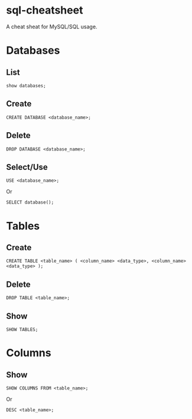 # sql-cheatsheet
A cheat sheat for MySQL/SQL usage.

# Databases

## List

`show databases;`

## Create

`CREATE DATABASE <database_name>;`

## Delete

`DROP DATABASE <database_name>;`

## Select/Use

`USE <database_name>;`

Or

`SELECT database();`

# Tables

## Create

`CREATE TABLE <table_name> (
  <column_name> <data_type>,
  <column_name> <data_type>
);`

## Delete

`DROP TABLE <table_name>;`

## Show

`SHOW TABLES;`

# Columns

## Show

`SHOW COLUMNS FROM <table_name>;`

Or

`DESC <table_name>;`
